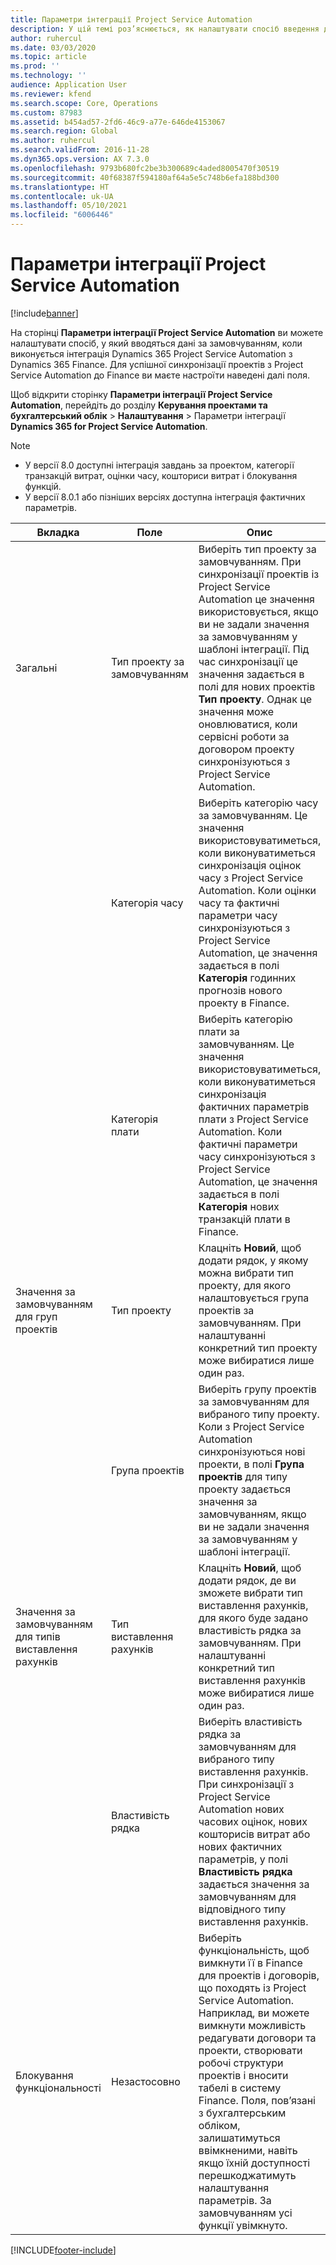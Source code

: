 ```yaml
---
title: Параметри інтеграції Project Service Automation
description: У цій темі роз’яснюється, як налаштувати спосіб введення даних за замовчуванням при інтеграції Microsoft Dynamics 365 for Project Service Automation з Microsoft Dynamics 365 Finance.
author: ruhercul
ms.date: 03/03/2020
ms.topic: article
ms.prod: ''
ms.technology: ''
audience: Application User
ms.reviewer: kfend
ms.search.scope: Core, Operations
ms.custom: 87983
ms.assetid: b454ad57-2fd6-46c9-a77e-646de4153067
ms.search.region: Global
ms.author: ruhercul
ms.search.validFrom: 2016-11-28
ms.dyn365.ops.version: AX 7.3.0
ms.openlocfilehash: 9793b680fc2be3b300689c4aded8005470f30519
ms.sourcegitcommit: 40f68387f594180af64a5e5c748b6efa188bd300
ms.translationtype: HT
ms.contentlocale: uk-UA
ms.lasthandoff: 05/10/2021
ms.locfileid: "6006446"
---
```

# <a name="project-service-automation-integration-parameters"></a>Параметри інтеграції Project Service Automation

[!include[banner](../includes/banner.md)]

На сторінці **Параметри інтеграції Project Service Automation** ви можете налаштувати спосіб, у який вводяться дані за замовчуванням, коли виконується інтеграція Dynamics 365 Project Service Automation з Dynamics 365 Finance. Для успішної синхронізації проектів з Project Service Automation до Finance ви маєте настроїти наведені далі поля.

Щоб відкрити сторінку **Параметри інтеграції Project Service Automation**, перейдіть до розділу **Керування проектами та бухгалтерський облік** \> **Налаштування** \> Параметри інтеграції **Dynamics 365 for Project Service Automation**. 

> [!NOTE]
> - У версії 8.0 доступні інтеграція завдань за проектом, категорії транзакцій витрат, оцінки часу, кошториси витрат і блокування функцій.
> - У версії 8.0.1 або пізніших версіях доступна інтеграція фактичних параметрів.


| Вкладка                    | Поле                | Опис |
|------------------------|----------------------|-------------|
| Загальні                | Тип проекту за замовчуванням | Виберіть тип проекту за замовчуванням. При синхронізації проектів із Project Service Automation це значення використовується, якщо ви не задали значення за замовчуванням у шаблоні інтеграції. Під час синхронізації це значення задається в полі для нових проектів **Тип проекту**. Однак це значення може оновлюватися, коли сервісні роботи за договором проекту синхронізуються з Project Service Automation. |
|                        | Категорія часу        | Виберіть категорію часу за замовчуванням. Це значення використовуватиметься, коли виконуватиметься синхронізація оцінок часу з Project Service Automation. Коли оцінки часу та фактичні параметри часу синхронізуються з Project Service Automation, це значення задається в полі **Категорія** годинних прогнозів нового проекту в Finance. |
|                        | Категорія плати         | Виберіть категорію плати за замовчуванням. Це значення використовуватиметься, коли виконуватиметься синхронізація фактичних параметрів плати з Project Service Automation. Коли фактичні параметри часу синхронізуються з Project Service Automation, це значення задається в полі **Категорія** нових транзакцій плати в Finance. |
| Значення за замовчуванням для груп проектів | Тип проекту         | Клацніть **Новий**, щоб додати рядок, у якому можна вибрати тип проекту, для якого налаштовується група проектів за замовчуванням. При налаштуванні конкретний тип проекту може вибиратися лише один раз. |
|                        | Група проектів        | Виберіть групу проектів за замовчуванням для вибраного типу проекту. Коли з Project Service Automation синхронізуються нові проекти, в полі **Група проектів** для типу проекту задається значення за замовчуванням, якщо ви не задали значення за замовчуванням у шаблоні інтеграції. |
| Значення за замовчуванням для типів виставлення рахунків  | Тип виставлення рахунків         | Клацніть **Новий**, щоб додати рядок, де ви зможете вибрати тип виставлення рахунків, для якого буде задано властивість рядка за замовчуванням. При налаштуванні конкретний тип виставлення рахунків може вибиратися лише один раз. |
|                        | Властивість рядка        | Виберіть властивість рядка за замовчуванням для вибраного типу виставлення рахунків. При синхронізації з Project Service Automation нових часових оцінок, нових кошторисів витрат або нових фактичних параметрів, у полі **Властивість рядка** задається значення за замовчуванням для відповідного типу виставлення рахунків. |
| Блокування функціональності  | Незастосовно       | Виберіть функціональність, щоб вимкнути її в Finance для проектів і договорів, що походять із Project Service Automation. Наприклад, ви можете вимкнути можливість редагувати договори та проекти, створювати робочі структури проектів і вносити табелі в систему Finance. Поля, пов’язані з бухгалтерським обліком, залишатимуться ввімкненими, навіть якщо їхній доступності перешкоджатимуть налаштування параметрів. За замовчуванням усі функції увімкнуто. |


[!INCLUDE[footer-include](../includes/footer-banner.md)]